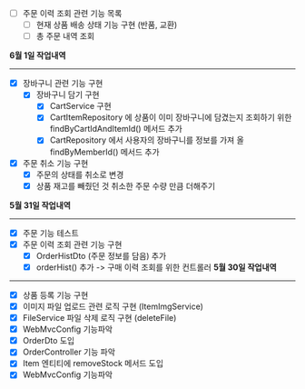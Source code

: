 - [ ] 주문 이력 조회 관련 기능 목록
  - [ ] 현재 상품 배송 상태 기능 구현 (반품, 교환)
  - [ ] 총 주문 내역 조회

**6월 1일 작업내역**

---

- [x] 장바구니 관련 기능 구현
  - [x] 장바구니 담기 구현
    - [x] CartService 구현
    - [x] CartItemRepository 에 상품이 이미 장바구니에 담겼는지 조회하기 위한 findByCartIdAndItemId() 메서드 추가
    - [x] CartRepository 에서 사용자의 장바구니를 정보를 가져 올 findByMemberId() 메서드 추가
- [x] 주문 취소 기능 구현
  - [x] 주문의 상태를 취소로 변경
  - [x] 상품 재고를 빼줬던 것 취소한 주문 수량 만큼 더해주기

**5월 31일 작업내역**

---

- [x] 주문 기능 테스트
- [x] 주문 이력 조회 관련 기능 구현
  - [x] OrderHistDto (주문 정보를 담음) 추가
  - [x] orderHist() 추가 -> 구매 이력 조회를 위한 컨트롤러
**5월 30일 작업내역**

---

- [x] 상품 등록 기능 구현
- [x] 이미지 파일 업로드 관련 로직 구현 (ItemImgService)
- [x] FileService 파일 삭제 로직 구현 (deleteFile)
- [x] WebMvcConfig 기능파악
- [x] OrderDto 도입
- [x] OrderController 기능 파악
- [x] Item 엔티티에 removeStock 메서드 도입
- [x] WebMvcConfig 기능파악